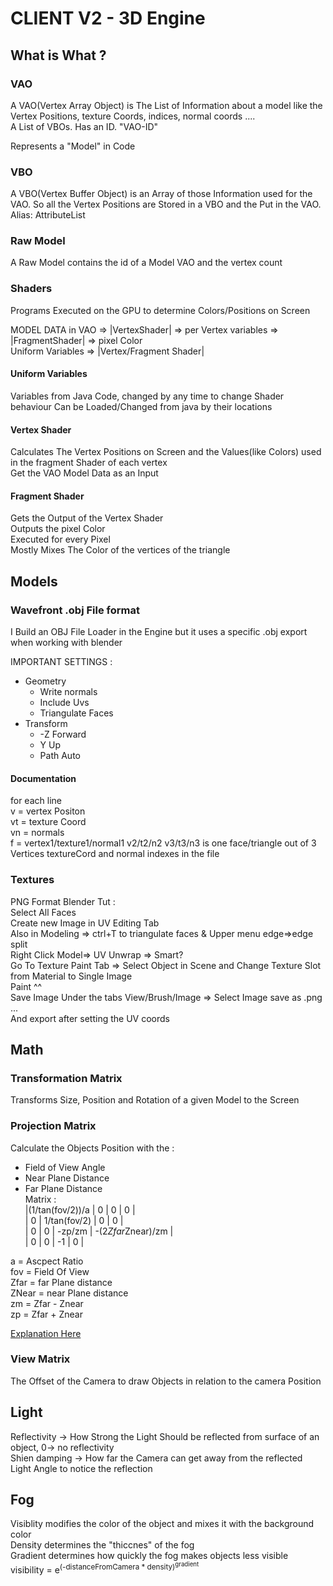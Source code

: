 # CLIENT V2 - 3D Engine 


## What is What ? 

### VAO
A VAO(Vertex Array Object) is The List of Information about a model like the Vertex Positions, texture Coords, indices, normal coords ....    
A List of VBOs.
Has an ID. "VAO-ID"

Represents a "Model" in Code
### VBO

A VBO(Vertex Buffer Object) is an Array of those Information used for the VAO. So all the Vertex Positions are Stored in a VBO and the Put in the VAO.
Alias: AttributeList

### Raw Model
A Raw Model contains the id of a Model VAO and the vertex count

### Shaders
Programs Executed on the GPU to determine Colors/Positions on Screen    

MODEL DATA in VAO => |VertexShader| => per Vertex variables => |FragmentShader| => pixel Color     
Uniform Variables => |Vertex/Fragment Shader|

#### Uniform Variables
Variables from Java Code, changed by any time to change Shader behaviour
Can be Loaded/Changed from java by their locations    
#### Vertex Shader
Calculates The Vertex Positions on Screen and the Values(like Colors) used in the fragment Shader of each vertex    
Get the VAO Model Data as an Input

#### Fragment Shader
Gets the Output of the Vertex Shader     
Outputs the pixel Color    
Executed for every Pixel    
Mostly Mixes The Color of the vertices of the triangle



## Models

### Wavefront .obj File format
I Build an OBJ File Loader in the Engine but it uses a specific .obj export when working with blender    

IMPORTANT SETTINGS : 
- Geometry
    - Write normals
    - Include Uvs
    - Triangulate Faces
- Transform
    - -Z Forward
    - Y Up
    - Path Auto

#### Documentation    
for each line   
v = vertex Positon   
vt = texture Coord   
vn = normals   
f = vertex1/texture1/normal1 v2/t2/n2 v3/t3/n3 is one face/triangle out of 3 Vertices textureCord and normal indexes in the file 


### Textures
PNG Format
Blender Tut :   
Select All Faces   
Create new Image in UV Editing Tab   
Also in Modeling => ctrl+T to triangulate faces & Upper menu edge=>edge split   
Right Click Model=> UV Unwrap => Smart?   
Go To Texture Paint Tab => Select Object in Scene and Change Texture Slot from Material to Single Image   
Paint ^^   
Save Image Under the tabs View/Brush/Image => Select Image save as .png ...   
And export after setting the UV coords   

## Math

### Transformation Matrix

Transforms Size, Position and Rotation of a given Model to the Screen

### Projection Matrix

Calculate the Objects Position with the :
- Field of View Angle
- Near Plane Distance
- Far Plane Distance    
Matrix :    
|(1/tan(fov/2))/a | 0 | 0 | 0 |    
| 0 | 1/tan(fov/2) | 0 | 0 |   
| 0 | 0 | -zp/zm | -(2*Zfar*Znear)/zm |   
| 0 | 0 | -1 | 0 |   

a = Ascpect Ratio   
fov = Field Of View   
Zfar = far Plane distance   
ZNear = near Plane distance   
zm = Zfar - Znear   
zp = Zfar + Znear   

[Explanation Here](http://www.songho.ca/opengl/gl_projectionmatrix.html)

### View Matrix

The Offset of the Camera to draw Objects in relation to the camera Position

## Light
Reflectivity -> How Strong the Light Should be reflected from surface of an object, 0-> no reflectivity    
Shien damping -> How far the Camera can get away from the reflected Light Angle to notice the reflection    

## Fog

Visiblity modifies the color of the object and mixes it with the background color    
Density determines the "thiccnes" of the fog    
Gradient determines how quickly the fog makes objects less visible   
visibility = e<sup>(-distanceFromCamera * density)<sup>gradient</sup></sup>
